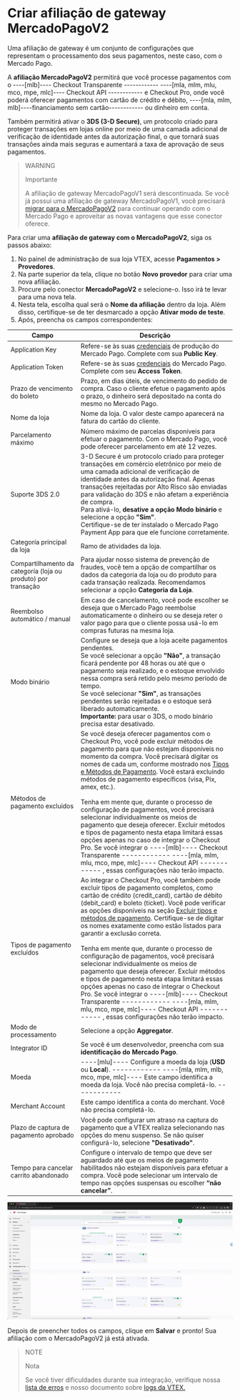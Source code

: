 # Criar afiliação de gateway MercadoPagoV2 

Uma afiliação de gateway é um conjunto de configurações que representam o processamento dos seus pagamentos, neste caso, com o Mercado Pago. 

A **afiliação MercadoPagoV2** permitirá que você processe pagamentos com o ----[mlb]---- Checkout Transparente ------------ ----[mla, mlm, mlu, mco, mpe, mlc]---- Checkout API ------------ e Checkout Pro, onde você poderá oferecer pagamentos com cartão de crédito e débito, ----[mla, mlm, mlb]----financiamento sem cartão------------ ou dinheiro em conta. 

Também permitirá ativar o **3DS (3-D Secure)**, um protocolo criado para proteger transações em lojas online por meio de uma camada adicional de verificação de identidade antes da autorização final, o que tornará suas transações ainda mais seguras e aumentará a taxa de aprovação de seus pagamentos.

> WARNING
>
> Importante
>
> A afiliação de gateway MercadoPagoV1 será descontinuada. Se você já possui uma afiliação de gateway MercadoPagoV1, você precisará [migrar para o MercadoPagoV2](/developers/pt/docs/vtex/how-tos/migrate-v1-v2) para continuar operando com o Mercado Pago e aproveitar as novas vantagens que esse conector oferece. 

Para criar uma **afiliação de gateway com o MercadoPagoV2**, siga os passos abaixo:

1. No painel de administração de sua loja VTEX, acesse **Pagamentos > Provedores**.
2. Na parte superior da tela, clique no botão **Novo provedor** para criar uma nova afiliação.
3. Procure pelo conector **MercadoPagoV2** e selecione-o. Isso irá te levar para uma nova tela.
4. Nesta tela, escolha qual será o **Nome da afiliação** dentro da loja. Além disso, certifique-se de ter desmarcado a opção **Ativar modo de teste**.
5. Após, preencha os campos correspondentes:

| Campo | Descrição |
|---|---|
| Application Key  | Refere-se às suas [credenciais](/developers/pt/docs/vtex/additional-content/your-integrations/credentials) de produção do Mercado Pago. Complete com sua **Public Key**. |
| Application Token | Refere-se às suas [credenciais](/developers/pt/docs/vtex/additional-content/your-integrations/credentials) do Mercado Pago. Complete com seu **Access Token**. |
| Prazo de vencimento do boleto  | Prazo, em dias úteis, de vencimento do pedido de compra. Caso o cliente efetue o pagamento após o prazo, o dinheiro será depositado na conta do mesmo no Mercado Pago. |
| Nome da loja  | Nome da loja. O valor deste campo aparecerá na fatura do cartão do cliente. |
| Parcelamento máximo   | Número máximo de parcelas disponíveis para efetuar o pagamento. Com o Mercado Pago, você pode oferecer parcelamento em até 12 vezes. |
| Suporte 3DS 2.0 | 3-D Secure é um protocolo criado para proteger transações em comércio eletrônico por meio de uma camada adicional de verificação de identidade antes da autorização final. Apenas transações rejeitadas por Alto Risco são enviadas para validação do 3DS e não afetam a experiência de compra.<br>Para ativá-lo, **desative a opção Modo binário** e selecione a opção **"Sim"**. <br>Certifique-se de ter instalado o Mercado Pago Payment App para que ele funcione corretamente. |
| Categoría principal da loja | Ramo de atividades da loja. |
| Compartilhamento da categoría (loja ou produto) por transação | Para ajudar nosso sistema de prevenção de fraudes, você tem a opção de compartilhar os dados da categoria da loja ou do produto para cada transação realizada. Recomendamos selecionar a opção **Categoria da Loja**. |
| Reembolso automático / manual  | Em caso de cancelamento, você pode escolher se deseja que o Mercado Pago reembolse automaticamente o dinheiro ou se deseja reter o valor pago para que o cliente possa usá-lo em compras futuras na mesma loja. |
| Modo binário | Configure se deseja que a loja aceite pagamentos pendentes. <br>Se você selecionar a opção **"Não"**, a transação ficará pendente por 48 horas ou até que o pagamento seja realizado, e o estoque envolvido nessa compra será retido pelo mesmo período de tempo. <br>Se você selecionar **"Sim"**, as transações pendentes serão rejeitadas e o estoque será liberado automaticamente. <br>**Importante:** para usar o 3DS, o modo binário precisa estar desativado. |
| Métodos de pagamento excluídos | Se você deseja oferecer pagamentos com o Checkout Pro, você pode excluir métodos de pagamento para que não estejam disponíveis no momento da compra. Você precisará digitar os nomes de cada um, conforme mostrado nos [Tipos e Métodos de Pagamento](/developers/pt/docs/vtex/payments-configuration/checkout-pro/exclude-payment-types-methods). Você estará excluindo métodos de pagamento específicos (visa, Pix, amex, etc.).<br><br>Tenha em mente que, durante o processo de configuração de pagamentos, você precisará selecionar individualmente os meios de pagamento que deseja oferecer. Excluir métodos e tipos de pagamento nesta etapa limitará essas opções apenas no caso de integrar o Checkout Pro. Se você integrar o  ----[mlb]---- Checkout Transparente ------------ ----[mla, mlm, mlu, mco, mpe, mlc]---- Checkout API ------------ , essas configurações não terão impacto.  |
| Tipos de pagamento excluídos | Ao integrar o Checkout Pro, você também pode excluir tipos de pagamento completos, como cartão de crédito (credit_card), cartão de débito (debit_card) e boleto (ticket). Você pode verificar as opções disponíveis na seção [Excluir tipos e métodos de pagamento](/developers/pt/docs/vtex/payments-configuration/checkout-pro/exclude-payment-types-methods). Certifique-se de digitar os nomes exatamente como estão listados para garantir a exclusão correta.<br><br>Tenha em mente que, durante o processo de configuração de pagamentos, você precisará selecionar individualmente os meios de pagamento que deseja oferecer. Excluir métodos e tipos de pagamento nesta etapa limitará essas opções apenas no caso de integrar o Checkout Pro. Se você integrar o  ----[mlb]---- Checkout Transparente ------------ ----[mla, mlm, mlu, mco, mpe, mlc]---- Checkout API ------------ , essas configurações não terão impacto.  |
| Modo de processamento | Selecione a opção **Aggregator**. |
| Integrator ID | Se você é um desenvolvedor, preencha com sua **identificação do Mercado Pago**. |
| Moeda | ----[mlu]---- Configure a moeda da loja (**USD** ou **Local**). ------------ ----[mla, mlm, mlb, mco, mpe, mlc]---- Este campo identifica a moeda da loja. Você não precisa completá-lo. ------------  |
| Merchant Account | Este campo identifica a conta do merchant. Você não precisa completá-lo. |
| Plazo de captura de pagamento aprobado | Você pode configurar um atraso na captura do pagamento que a VTEX realiza selecionando nas opções do menu suspenso. Se não quiser configurá-lo, selecione **"Desativado"**. |
| Tempo para cancelar carrito abandonado | Configure o intervalo de tempo que deve ser aguardado até que os meios de pagamento habilitados não estejam disponíveis para efetuar a compra. Você pode selecionar um intervalo de tempo nas opções suspensas ou escolher **“não cancelar”**. |

![Configure MercadoPagoV2](/images/vtex/vtex-v2-new-admin-pt.gif)

Depois de preencher todos os campos, clique em **Salvar** e pronto! Sua afiliação com o MercadoPagoV2 já está ativada.


> NOTE
>
> Nota
>
> Se você tiver dificuldades durante sua integração, verifique nossa [lista de erros](/developers/pt/guides/vtex/additional-content/possible-errors) e nosso documento sobre [logs da VTEX.](/developers/pt/guides/vtex/how-tos/logs)
